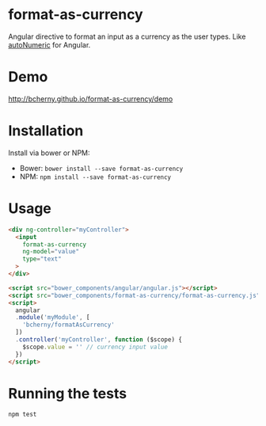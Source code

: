 # format-as-currency

Angular directive to format an input as a currency as the user types. Like [autoNumeric](https://github.com/BobKnothe/autoNumeric) for Angular.

# Demo

http://bcherny.github.io/format-as-currency/demo

# Installation

Install via bower or NPM:

- Bower: `bower install --save format-as-currency`
- NPM: `npm install --save format-as-currency`

# Usage

```html
<div ng-controller="myController">
  <input
    format-as-currency
    ng-model="value"
    type="text"
  >
</div>

<script src="bower_components/angular/angular.js"></script>
<script src="bower_components/format-as-currency/format-as-currency.js"></script>
<script>
  angular
  .module('myModule', [
    'bcherny/formatAsCurrency'
  ])
  .controller('myController', function ($scope) {
    $scope.value = '' // currency input value
  })
</script>
```

# Running the tests

```sh
npm test
```